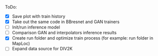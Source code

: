 ToDo:
- [x] Save plot with train history
- [x] Take out the same code in BBresnet and GAN trainers
- [ ] Init/run inference model
- [ ] Comparison GAN and interpolators inference results
- [x] Create run folder and optimize train process (for example: run folder in MapLoc)
- [ ] Expand data source for DIV2K